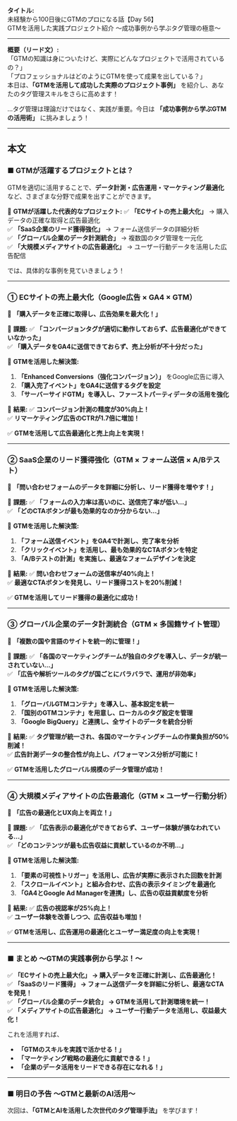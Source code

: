 **タイトル:**  
未経験から100日後にGTMのプロになる話【Day 56】  
GTMを活用した実践プロジェクト紹介 〜成功事例から学ぶタグ管理の極意〜

---

**概要（リード文）:**  
「GTMの知識は身についたけど、実際にどんなプロジェクトで活用されているの？」  
「プロフェッショナルはどのようにGTMを使って成果を出している？」  
本日は、**「GTMを活用して成功した実際のプロジェクト事例」** を紹介し、あなたのタグ管理スキルをさらに高めます！

…タグ管理は理論だけではなく、実践が重要。今日は **「成功事例から学ぶGTMの活用術」** に挑みましょう！

---

## **本文**

### ■ GTMが活躍するプロジェクトとは？

GTMを適切に活用することで、**データ計測・広告運用・マーケティング最適化** など、さまざまな分野で成果を出すことができます。

📌 **GTMが活躍した代表的なプロジェクト:**
✅ **「ECサイトの売上最大化」** → 購入データの正確な取得と広告最適化  
✅ **「SaaS企業のリード獲得強化」** → フォーム送信データの詳細分析  
✅ **「グローバル企業のデータ計測統合」** → 複数国のタグ管理を一元化  
✅ **「大規模メディアサイトの広告最適化」** → ユーザー行動データを活用した広告配信  

では、具体的な事例を見ていきましょう！

---

### **① ECサイトの売上最大化（Google広告 × GA4 × GTM）**

🔹 **「購入データを正確に取得し、広告効果を最大化！」**

📌 **課題:**
✅ **「コンバージョンタグが適切に動作しておらず、広告最適化ができていなかった」**  
✅ **「購入データをGA4に送信できておらず、売上分析が不十分だった」**  

📌 **GTMを活用した解決策:**
1. **「Enhanced Conversions（強化コンバージョン）」** をGoogle広告に導入
2. **「購入完了イベント」をGA4に送信するタグを設定**
3. **「サーバーサイドGTM」を導入し、ファーストパーティデータの活用を強化**

📌 **結果:**
✅ **コンバージョン計測の精度が30%向上！**  
✅ **リマーケティング広告のCTRが1.7倍に増加！**  

✅ **GTMを活用して広告最適化と売上向上を実現！**

---

### **② SaaS企業のリード獲得強化（GTM × フォーム送信 × A/Bテスト）**

🔹 **「問い合わせフォームのデータを詳細に分析し、リード獲得を増やす！」**

📌 **課題:**
✅ **「フォームの入力率は高いのに、送信完了率が低い…」**  
✅ **「どのCTAボタンが最も効果的なのか分からない…」**  

📌 **GTMを活用した解決策:**
1. **「フォーム送信イベント」をGA4で計測し、完了率を分析**
2. **「クリックイベント」を活用し、最も効果的なCTAボタンを特定**
3. **「A/Bテストの計測」を実施し、最適なフォームデザインを決定**

📌 **結果:**
✅ **問い合わせフォームの送信率が40%向上！**  
✅ **最適なCTAボタンを発見し、リード獲得コストを20%削減！**  

✅ **GTMを活用してリード獲得の最適化に成功！**

---

### **③ グローバル企業のデータ計測統合（GTM × 多国籍サイト管理）**

🔹 **「複数の国や言語のサイトを統一的に管理！」**

📌 **課題:**
✅ **「各国のマーケティングチームが独自のタグを導入し、データが統一されていない…」**  
✅ **「広告や解析ツールのタグが国ごとにバラバラで、運用が非効率」**  

📌 **GTMを活用した解決策:**
1. **「グローバルGTMコンテナ」を導入し、基本設定を統一**
2. **「国別のGTMコンテナ」を用意し、ローカルのタグ設定を管理**
3. **「Google BigQuery」と連携し、全サイトのデータを統合分析**

📌 **結果:**
✅ **タグ管理が統一され、各国のマーケティングチームの作業負担が50%削減！**  
✅ **広告計測データの整合性が向上し、パフォーマンス分析が可能に！**  

✅ **GTMを活用したグローバル規模のデータ管理が成功！**

---

### **④ 大規模メディアサイトの広告最適化（GTM × ユーザー行動分析）**

🔹 **「広告の最適化とUX向上を両立！」**

📌 **課題:**
✅ **「広告表示の最適化ができておらず、ユーザー体験が損なわれている…」**  
✅ **「どのコンテンツが最も広告収益に貢献しているのか不明…」**  

📌 **GTMを活用した解決策:**
1. **「要素の可視性トリガー」を活用し、広告が実際に表示された回数を計測**
2. **「スクロールイベント」と組み合わせ、広告の表示タイミングを最適化**
3. **「GA4とGoogle Ad Managerを連携」し、広告の収益貢献度を分析**

📌 **結果:**
✅ **広告の視認率が25%向上！**  
✅ **ユーザー体験を改善しつつ、広告収益も増加！**  

✅ **GTMを活用し、広告運用の最適化とユーザー満足度の向上を実現！**

---

### **■ まとめ 〜GTMの実践事例から学ぶ！〜**

✅ **「ECサイトの売上最大化」 → 購入データを正確に計測し、広告最適化！**  
✅ **「SaaSのリード獲得」 → フォーム送信データを詳細に分析し、最適なCTAを発見！**  
✅ **「グローバル企業のデータ統合」 → GTMを活用して計測環境を統一！**  
✅ **「メディアサイトの広告最適化」 → ユーザー行動データを活用し、収益最大化！**  

これを活用すれば、
- **「GTMのスキルを実践で活かせる！」**
- **「マーケティング戦略の最適化に貢献できる！」**
- **「企業のデータ活用をリードできる存在になれる！」**

---

### **■ 明日の予告 〜GTMと最新のAI活用〜**

次回は、**「GTMとAIを活用した次世代のタグ管理手法」** を学びます！

